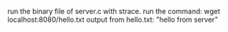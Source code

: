 run the binary file of server.c with strace. 
run the command: wget localhost:8080/hello.txt
output from hello.txt: "hello from server"
